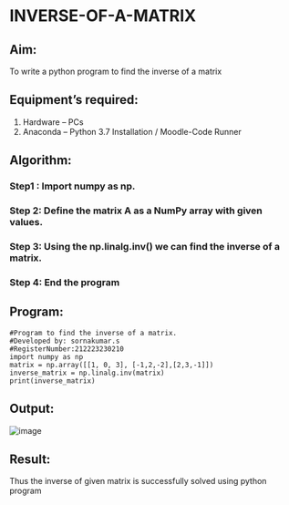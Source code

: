 # INVERSE-OF-A-MATRIX
## Aim:
To write a python program to find the inverse of a matrix
## Equipment’s required:
1. 	Hardware – PCs
2. 	Anaconda – Python 3.7 Installation / Moodle-Code Runner
## Algorithm:
### Step1 : Import numpy as np.
### Step 2: Define the matrix A as a NumPy array with given values.
### Step 3: Using the np.linalg.inv() we can find the inverse of a matrix.
### Step 4: End the program

## Program:
~~~
#Program to find the inverse of a matrix.
#Developed by: sornakumar.s
#RegisterNumber:212223230210
import numpy as np
matrix = np.array([[1, 0, 3], [-1,2,-2],[2,3,-1]])
inverse_matrix = np.linalg.inv(matrix)
print(inverse_matrix)
~~~
## Output:
![image](https://github.com/Sornakumar16/INVERSE-OF-A-MATRIX/assets/138849327/522fd364-03a9-4a6e-a0a6-039ba3a80a89)

## Result:
Thus the inverse of given matrix is successfully solved using python program


